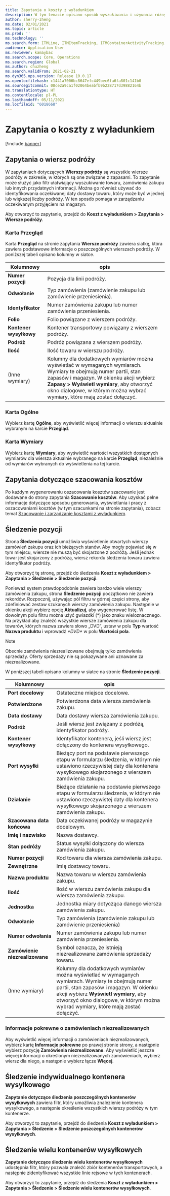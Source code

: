 ```yaml
---
title: Zapytania o koszty z wyładunkiem
description: W tym temacie opisano sposób wyszukiwania i używania różnych typów zapytań dostępnych w module Koszty z wyładunkiem.
author: sherry-zheng
ms.date: 02/01/2021
ms.topic: article
ms.prod: ''
ms.technology: ''
ms.search.form: ITMLine, ITMItemTracking, ITMContainerActivityTracking, ITMContainerTracking
audience: Application User
ms.reviewer: kamaybac
ms.search.scope: Core, Operations
ms.search.region: Global
ms.author: chuzheng
ms.search.validFrom: 2021-02-21
ms.dyn365.ops.version: Release 10.0.17
ms.openlocfilehash: c1441a7006bc8647efc449bec6fa6fa801c141b0
ms.sourcegitcommit: 08ce2a9ca1f02064beabfb9b228717d39882164b
ms.translationtype: HT
ms.contentlocale: pl-PL
ms.lasthandoff: 05/11/2021
ms.locfileid: "6018668"
---
```

# <a name="landed-cost-inquiries"></a>Zapytania o koszty z wyładunkiem

[!include [banner](../../includes/banner.md)]

## <a name="voyage-line-inquiries"></a>Zapytania o wiersz podróży

W zapytaniach dotyczących **Wierszy podróży** są wszystkie wiersze podróży w zakresie, w których są one związane z zapasami. To zapytanie może służyć jako filtr ułatwiający wyszukiwanie towaru, zamówienia zakupu lub innych przydatnych informacji. Można go również używać do identyfikowania oczekiwanej daty dostawy towaru, który może być w jednej lub większej liczby podróży. W ten sposób pomaga w zarządzaniu oczekiwanym przyjęciem na magazyn.

Aby otworzyć to zapytanie, przejdź do **Koszt z wyładunkiem \> Zapytania \> Wiersze podróży**.

### <a name="overview-tab"></a>Karta Przegląd

Karta **Przegląd** na stronie zapytania **Wiersze podróży** zawiera siatkę, która zawiera podstawowe informacje o poszczególnych wierszach podróży. W poniższej tabeli opisano kolumny w siatce.

| Kolumnowy | opis |
|---|---|
| **Numer pozycji** | Pozycja dla linii podróży. |
| **Odwołanie** | Typ zamówienia (zamówienie zakupu lub zamówienie przeniesienia). |
| **Identyfikator** | Numer zamówienia zakupu lub numer zamówienia przeniesienia. |
| **Folio** | Folio powiązane z wierszem podróży. |
| **Kontener wysyłkowy** | Kontener transportowy powiązany z wierszem podróży. |
| **Podróż** | Podróż powiązana z wierszem podróży. |
| **Ilość** | Ilość towaru w wierszu podróży. |
| (Inne wymiary) | Kolumny dla dodatkowych wymiarów można wyświetlać w wymaganych wymiarach. Wymiary te obejmują numer partii, stan zapasów i magazyn. W okienku akcji wybierz **Zapasy \> Wyświetl wymiary**, aby otworzyć okno dialogowe, w którym można wybrać wymiary, które mają zostać dołączyć. |

### <a name="general-tab"></a>Karta Ogólne

Wybierz kartę **Ogólne**, aby wyświetlić więcej informacji o wierszu aktualnie wybranym na karcie **Przegląd**.

### <a name="dimensions-tab"></a>Karta Wymiary

Wybierz kartę **Wymiary**, aby wyświetlić wartości wszystkich dostępnych wymiarów dla wiersza aktualnie wybranego na karcie **Przegląd**, niezależnie od wymiarów wybranych do wyświetlenia na tej karcie.

## <a name="cost-estimate-inquiries"></a>Zapytania dotyczące szacowania kosztów

Po każdym wygenerowaniu oszacowania kosztów szacowanie jest dodawane do strony zapytania **Szacowanie kosztów**. Aby uzyskać pełne informacje dotyczące sposobu generowania, wyświetlania i pracy z oszacowaniami kosztów (w tym szacunkami na stronie zapytania), zobacz temat [Szacowanie i zarządzanie kosztami z wyładunkiem](estimate-manage-landed-costs.md).

## <a name="item-tracking"></a>Śledzenie pozycji

Strona **Śledzenia pozycji** umożliwia wyświetlenie otwartych wierszy zamówień zakupu oraz ich bieżących stanów. Aby mogły pojawiać się w tym miejscu, wiersze nie muszą być skojarzone z podróżą. Jeśli jednak towar jest skojarzony z podróżą, wiersz rekordu śledzenia towaru zawiera identyfikator podróży.

Aby otworzyć tę stronę, przejdź do śledzenia **Koszt z wyładunkiem \> Zapytania \> Śledzenie \> Śledzenie pozycji**.

Ponieważ system prawdopodobnie zawiera bardzo wiele wierszy zamówienia zakupu, strona **Śledzenie pozycji** początkowo nie zawiera rekordów. Rozpocznij, używając pól filtru w górnej części strony, aby zdefiniować zestaw szukanych wierszy zamówienia zakupu. Następnie w okienku akcji wybierz opcję **Aktualizuj**, aby wygenerować listę. W dowolnym polu filtru można użyć gwiazdki (\*) jako znaku wieloznacznego. Na przykład aby znaleźć wszystkie wiersze zamówienia zakupu dla towarów, których nazwa zawiera słowo „DVD”, ustaw w polu **Typ** wartość **Nazwa produktu** i wprowadź *\*DVD\** w polu **Wartości pola**.

> [!NOTE]
> Obecnie zamówienia niezrealizowane obejmują tylko zamówienia sprzedaży. Oferty sprzedaży nie są pokazywane ani uznawane za niezrealizowane.

W poniższej tabeli opisano kolumny w siatce na stronie **Śledzenie pozycji**.

| Kolumnowy | opis |
|---|---|
| **Port docelowy** | Ostateczne miejsce docelowe. |
| **Potwierdzone** | Potwierdzona data wiersza zamówienia zakupu. |
| **Data dostawy** | Data dostawy wiersza zamówienia zakupu. |
| **Podróż** | Jeśli wiersz jest związany z podróżą, identyfikator podróży. |
| **Kontener wysyłkowy** | Identyfikator kontenera, jeśli wiersz jest dołączony do kontenera wysyłkowego. |
| **Port wysyłki** | Bieżący port na podstawie pierwszego etapu w formularzu śledzenia, w którym nie ustawiono rzeczywistej daty dla kontenera wysyłkowego skojarzonego z wierszem zamówienia zakupu. |
| **Działanie** | Bieżące działanie na podstawie pierwszego etapu w formularzu śledzenia, w którym nie ustawiono rzeczywistej daty dla kontenera wysyłkowego skojarzonego z wierszem zamówienia zakupu. |
| **Szacowana data końcowa** | Data oczekiwanej podróży w magazynie docelowym. |
| **Imię i nazwisko** | Nazwa dostawcy. |
| **Stan podróży** | Status wysyłki dołączony do wiersza zamówienia zakupu. |
| **Numer pozycji** | Kod towaru dla wiersza zamówienia zakupu. |
| **Zewnętrzne** | Imię dostawcy towaru. |
| **Nazwa produktu** | Nazwa towaru w wierszu zamówienia zakupu. |
| **Ilość** | Ilość w wierszu zamówienia zakupu dla wiersza zamówienia zakupu. |
| **Jednostka** | Jednostka miary dotycząca danego wiersza zamówienia zakupu. |
| **Odwołanie** | Typ zamówienia (zamówienie zakupu lub zamówienie przeniesienia) |
| **Numer odwołania** | Numer zamówienia zakupu lub numer zamówienia przeniesienia. |
| **Zamówienie niezrealizowane** | Symbol oznacza, że istnieją niezrealizowane zamówienia sprzedaży towaru. |
| (Inne wymiary) | Kolumny dla dodatkowych wymiarów można wyświetlać w wymaganych wymiarach. Wymiary te obejmują numer partii, stan zapasów i magazyn. W okienku akcji wybierz **Wyświetl wymiary**, aby otworzyć okno dialogowe, w którym można wybrać wymiary, które mają zostać dołączyć. |

### <a name="related-information-about-backorders"></a>Informacje pokrewne o zamówieniach niezrealizowanych

Aby wyświetlić więcej informacji o zamówieniach niezrealizowanych, wybierz kartę **Informacje pokrewne** po prawej stronie strony, a następnie wybierz pozycję **Zamówienia niezrealizowane**. Aby wyświetlić jeszcze więcej informacji o określonym niezrealizowanych zamówieniach, wybierz wiersz dla niego, a następnie wybierz łącze **Więcej**.

## <a name="individual-shipping-container-tracking"></a>Śledzenie indywidualnego kontenera wysyłkowego

**Zapytanie dotyczące śledzenia poszczególnych kontenerów wysyłkowych** zawiera filtr, który umożliwia znalezienie kontenera wysyłkowego, a następnie określenie wszystkich wierszy podróży w tym kontenerze.

Aby otworzyć to zapytanie, przejdź do śledzenia **Koszt z wyładunkiem \> Zapytania \> Śledzenie \> Śledzenie poszczególnych kontenerów wysyłkowych**.

## <a name="multiple-shipping-container-tracking"></a>Śledzenie wielu kontenerów wysyłkowych

**Zapytanie dotyczące śledzenia wielu kontenerów wysyłkowych** udostępnia filtr, który pozwala znaleźć zbiór kontenerów transportowych, a następnie zidentyfikować wszystkie linie rejsowe w tych kontenerach.

Aby otworzyć to zapytanie, przejdź do śledzenia **Koszt z wyładunkiem \> Zapytania \> Śledzenie \> Śledzenie wielu kontenerów wysyłkowych**.
